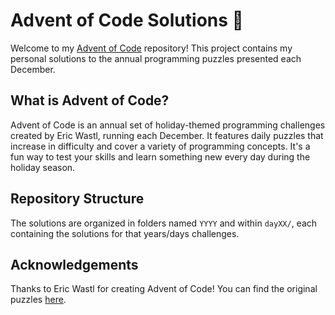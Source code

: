 # Advent of Code Solutions 🎄

Welcome to my [Advent of Code](https://adventofcode.com/) repository! This project contains my personal solutions to the annual programming puzzles presented each December.

## What is Advent of Code?

Advent of Code is an annual set of holiday-themed programming challenges created by Eric Wastl, running each December. It features daily puzzles that increase in difficulty and cover a variety of programming concepts. It's a fun way to test your skills and learn something new every day during the holiday season.

## Repository Structure

The solutions are organized in folders named `YYYY` and within `dayXX/`, each containing the solutions for that years/days challenges.

## Acknowledgements

Thanks to Eric Wastl for creating Advent of Code! You can find the original puzzles [here](https://adventofcode.com/).
